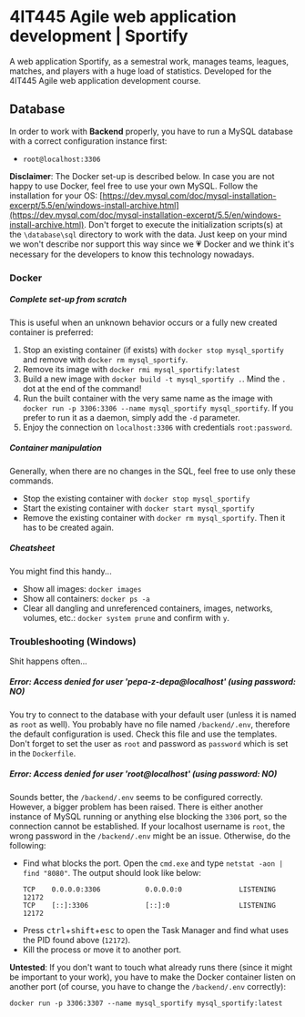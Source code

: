 # 4IT445 Agile web application development | Sportify

A web application Sportify, as a semestral work, manages teams, leagues, matches, and players with a huge load of statistics. Developed for the 4IT445 Agile web application development course.

## Database

In order to work with **Backend** properly, you have to run a MySQL database with a correct configuration instance first:

 - `root@localhost:3306`

**Disclaimer**: The Docker set-up is described below. In case you are not happy to use Docker, feel free to use your own MySQL. Follow the installation for your OS: [https://dev.mysql.com/doc/mysql-installation-excerpt/5.5/en/windows-install-archive.html](https://dev.mysql.com/doc/mysql-installation-excerpt/5.5/en/windows-install-archive.html). 
Don't forget to execute the initialization scripts(s) at the `\database\sql` directory to work with the data. Just keep on your mind we won't describe nor support this way since we :heartpulse: Docker and we think it's necessary for the developers to know this technology nowadays.

### Docker

##### Complete set-up from scratch
This is useful when an unknown behavior occurs or a fully new created container is preferred:

 1. Stop an existing container (if exists) with `docker stop mysql_sportify` and remove with `docker rm mysql_sportify`.
 2. Remove its image with  `docker rmi mysql_sportify:latest`
 3. Build a new image with `docker build -t mysql_sportify .`. Mind the `.` dot at the end of the command!
 4. Run the built container with the very same name as the image with `docker run -p 3306:3306 --name mysql_sportify mysql_sportify`. If you prefer to run it as a daemon, simply add the `-d` parameter.
 5. Enjoy the connection on `localhost:3306` with credentials `root:password`.

##### Container manipulation
Generally, when there are no changes in the SQL, feel free to use only these commands.

- Stop the existing container with `docker stop mysql_sportify`
- Start the existing container with `docker start mysql_sportify`
- Remove the existing container with `docker rm mysql_sportify`. Then it has to be created again.

##### Cheatsheet
You might find this handy...
- Show all images: `docker images`
- Show all containers: `docker ps -a`
- Clear all dangling and unreferenced containers, images, networks, volumes, etc.: `docker system prune` and confirm with `y`. 

### Troubleshooting (Windows)
Shit happens often...

##### Error: Access denied for user 'pepa-z-depa@localhost' (using password: NO)

You try to connect to the database with your default user (unless it is named as `root` as well). You probably have no file named `/backend/.env`, therefore the default configuration is used. Check this file and use the templates. Don't forget to set the user as `root` and password as `password` which is set in the `Dockerfile`.

##### Error: Access denied for user 'root@localhost' (using password: NO)

Sounds better, the `/backend/.env` seems to be configured correctly. However, a bigger problem has been raised. There is either another instance of MySQL running or anything else blocking the `3306` port, so the connection cannot be established.
If your localhost username is `root`, the wrong password in the `/backend/.env` might be an issue. Otherwise, do the following:

- Find what blocks the port. Open the `cmd.exe` and type `netstat -aon | find "8080"`. The output should look like below:
   ```$shell
   TCP    0.0.0.0:3306           0.0.0.0:0              LISTENING       12172
   TCP    [::]:3306              [::]:0                 LISTENING       12172
   ```
- Press <kbd>ctrl</kbd>+<kbd>shift</kbd>+<kbd>esc</kbd> to open the Task Manager and find what uses the PID found above (`12172`).
- Kill the process or move it to another port.

**Untested**: If you don't want to touch what already runs there (since it might be important to your work), you have to make the Docker container listen on another port (of course, you have to change the `/backend/.env` correctly):
   ```$shell
   docker run -p 3306:3307 --name mysql_sportify mysql_sportify:latest
   ```
